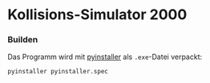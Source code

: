 # Kollisions-Simulator 2000

### Builden

Das Programm wird mit [pyinstaller](https://pyinstaller.org/en/stable/index.html) als `.exe`-Datei verpackt:

```
pyinstaller pyinstaller.spec
```

